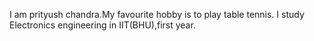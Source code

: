 I am prityush chandra.My favourite hobby is to play table tennis.
I study Electronics engineering in IIT(BHU),first year.
